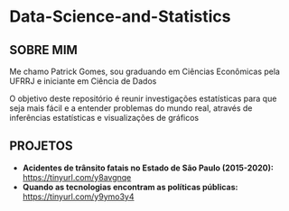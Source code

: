 # Data-Science-and-Statistics


## SOBRE MIM
  Me chamo Patrick Gomes, sou graduando em Ciências Econômicas pela UFRRJ e iniciante em Ciência de Dados



  O objetivo deste repositório é reunir investigações estatísticas para que seja mais fácil e a entender problemas do mundo real, através de inferências estatísticas e visualizações de gráficos


## PROJETOS

* **Acidentes de trânsito fatais no Estado de São Paulo (2015-2020):** https://tinyurl.com/y8avgnqe
* **Quando as tecnologias encontram as políticas públicas:** https://tinyurl.com/y9ymo3y4
